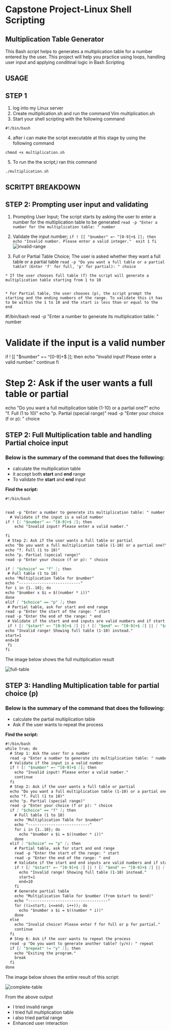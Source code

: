 # Capstone Project-Linux Shell Scripting

## Multiplication Table Generator

This Bash script helps to generates a multiplication table for a number entered by the user. This project will help you practice using loops, handling user input and applying conditinal logic in Bash Scripting


## USAGE

## STEP 1
   1. log into my Linux server
   2. Create multiplication.sh and run the command Vim multiplication.sh
   3. Start your shell scripting with the following command

   `#!/bin/bash`

   4. after i can make the script executable at this stage by using the following command

   `chmod +x multiplication.sh`

   5. To run the the script,i ran this command

   `./multiplication.sh`

## SCRITPT BREAKDOWN

## STEP 2: Prompting user input and validating

   1. Prompting User Input;
    The script starts by asking the user to enter a number for the multiplication table to be generated
     `read -p "Enter a number for the multiplication table: " number`

  2. Validate the input number;
  `if ! [[ "$number" =~ ^[0-9]+$ ]]; then 
   echo "Invalid number. Please enter a valid integer." 
   exit 1
   fi`
   ![invalid-range](images/invalid-range-showing.jpg)

  3. Full or Partial Table Choice;
   The user is asked whether they want a full table or a partial table
    `read -p "Do you want a full table or a partial table? (Enter 'f' for full, 'p' for partial): " choice`

    * If the user chooses full table (f) the script will generate a multiplication table starting from 1 to 10


    * For Partial table, the user chooses (p), the script prompt the starting and the ending numbers of the range. To validate this it has to be within the 1 to 10 and the start is less than or equal to the end
    


#!/bin/bash
read -p "Enter a number to generate its multiplication table: " number
  # Validate if the input is a valid number
if ! [[ "$number" =~ ^[0-9]+$ ]]; then
    echo "Invalid input! Please enter a valid number."
    continue
fi
 # Step 2: Ask if the user wants a full table or partial
echo "Do you want a full multiplication table (1-10) or a partial one?"
echo "f. Full (1 to 10)"
echo "p. Partial (special range)"
read -p "Enter your choice (f or p): " choice

## STEP 2: Full Multiplication table and handling Partial choice input

### Below is the summary of the command that does the following:

* calculate the multiplication table
* it accept both **start** and **end** range 
* To validate the **start** and **end** input

**Find the script:**

```markdown
#!/bin/bash


read -p "Enter a number to generate its multiplication table: " number
  # Validate if the input is a valid number
if ! [[ "$number" =~ ^[0-9]+$ ]]; then
    echo "Invalid input! Please enter a valid number."

fi
 # Step 2: Ask if the user wants a full table or partial
echo "Do you want a full multiplication table (1-10) or a partial one?"
echo "f. Full (1 to 10)"
echo "p. Partial (special range)"
read -p "Enter your choice (f or p): " choice

if [ "$choice" == "f" ]; then
 # Full table (1 to 10)
echo "Multiplication Table for $number"
echo "---------------------------"
for i in {1..10}; do
echo "$number x $i = $((number * i))"
done
elif [ "$choice" == "p" ]; then
 # Partial table, ask for start and end range
read -p "Enter the start of the range: " start
read -p "Enter the end of the range: " end
 # Validate if the start and end inputs are valid numbers and if start is less than or equal to end
 if ! [[ "$start" =~ ^[0-9]+$ ]] || ! [[ "$end" =~ ^[0-9]+$ ]] || [ "$start" -gt "$end" ]; then
echo "Invalid range! Showing full table (1-10) instead."
start=1
end=10
 fi
fi


```
The image below shows the full multiplication result

![full-table](images/full-multiplication-table.jpg)


## STEP 3: Handling Multiplication table for partial choice (p)

### Below is the summary of the command that does the following:

* calculate the partial multiplication table
* Ask if the user wants to repeat the process

**Find the script:**

```markdown
#!/bin/bash
while true; do
  # Step 1: Ask the user for a number
  read -p "Enter a number to generate its multiplication table: " number
  # Validate if the input is a valid number
  if ! [[ "$number" =~ ^[0-9]+$ ]]; then
    echo "Invalid input! Please enter a valid number."
    continue
  fi
  # Step 2: Ask if the user wants a full table or partial
  echo "Do you want a full multiplication table (1-10) or a partial one?"
  echo "f. Full (1 to 10)"
  echo "p. Partial (special range)"
  read -p "Enter your choice (f or p): " choice
  if [ "$choice" == "f" ]; then
    # Full table (1 to 10)
    echo "Multiplication Table for $number"
    echo "---------------------------"
    for i in {1..10}; do
      echo "$number x $i = $((number * i))"
    done
  elif [ "$choice" == "p" ]; then
    # Partial table, ask for start and end range
    read -p "Enter the start of the range: " start
    read -p "Enter the end of the range: " end
    # Validate if the start and end inputs are valid numbers and if start is less than or equal to end
    if ! [[ "$start" =~ ^[0-9]+$ ]] || ! [[ "$end" =~ ^[0-9]+$ ]] || [ "$start" -gt "$end" ]; then
      echo "Invalid range! Showing full table (1-10) instead."
      start=1
      end=10
    fi
    # Generate partial table
    echo "Multiplication Table for $number (from $start to $end)"
    echo "-----------------------------------"
    for ((i=start; i<=end; i++)); do
      echo "$number x $i = $((number * i))"
    done
  else
    echo "Invalid choice! Please enter f for full or p for partial."
    continue
  fi
  # Step 6: Ask if the user wants to repeat the process
  read -p "Do you want to generate another table? (y/n): " repeat
  if [[ "$repeat" != "y" ]]; then
    echo "Exiting the program."
    break
  fi
done
```


The image below shows the entire result of this script:


 ![complete-table](images/complete-multiplication-output.jpg)

From the above output 
* I tried invalid range
* I tried full multiplication table
* i also tried partial range
* Enhanced user interaction